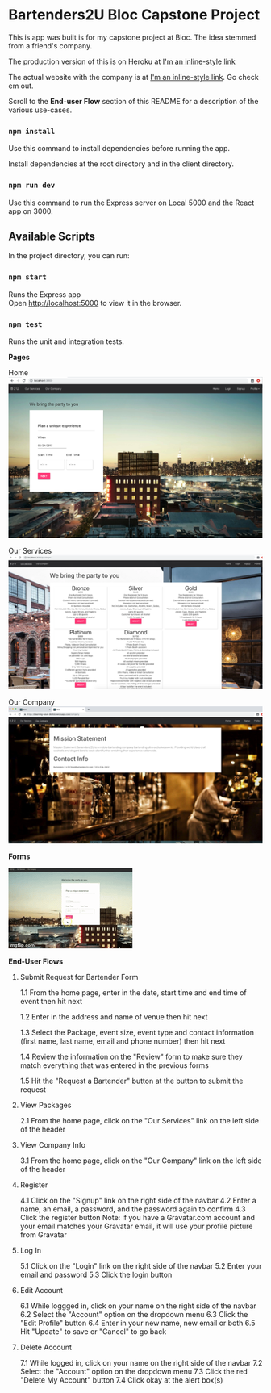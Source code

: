 # Bartenders2U Bloc Capstone Project
This is app was built is for my capstone project at Bloc. The idea stemmed from a friend's company. 

The production version of this is on Heroku at [I'm an inline-style link](https://bartenders2u.herokuapp.com)

The actual website with the company is at [I'm an inline-style link](https://www.bartenders2u.com). Go check em out.

Scroll to the **End-user Flow** section of this README for a description of the various use-cases.


### `npm install`

Use this command to install dependencies before running the app.

Install dependencies at the root directory and in the client directory.

### `npm run dev`

Use this command to run the Express server on Local 5000 and the React app on 3000.


## Available Scripts

In the project directory, you can run:

### `npm start`

Runs the Express app<br>
Open [http://localhost:5000](http://localhost:5000) to view it in the browser.



### `npm test`

Runs the unit and integration tests.<br>


**Pages**

Home
![alt text](/client/src/components/images/dev-when.png "Home Page")

Our Services
![alt text](/client/src/components/images/dev-packages.png "Packages")

Our Company
![alt text](/client/src/components/images/prod-ourcompany.png "Our Company")

**Forms**

![alt text](/client/src/components/images/multistep-form.gif "Request for Bartender Form")



**End-User Flows**

1. Submit Request for Bartender Form

    1.1 From the home page, enter in the date, start time and end time of event then hit next
   
    1.2 Enter in the address and name of venue then hit next
    
    1.3 Select the Package, event size, event type and contact information (first name, last name, email and phone number) then hit next
   
    1.4 Review the information on the "Review" form to make sure they match everything that was entered in the previous forms
  
    1.5 Hit the "Request a Bartender" button at the button to submit the request


2. View Packages

    2.1 From the home page, click on the "Our Services" link on the left side of the header

3. View Company Info

    3.1 From the home page, click on the "Our Company" link on the left side of the header

4. Register

    4.1 Click on the "Signup" link on the right side of the navbar
    4.2 Enter a name, an email, a password, and the password again to confirm
    4.3 Click the register button
    Note: if you have a Gravatar.com account and your email matches your Gravatar email, it will use your profile picture from Gravatar

5. Log In

    5.1 Click on the "Login" link on the right side of the navbar
    5.2 Enter your email and password
    5.3 Click the login button

6. Edit Account

    6.1 While loggged in, click on your name on the right side of the navbar
    6.2 Select the "Account" option on the dropdown menu
    6.3 Click the "Edit Profile" button
    6.4 Enter in your new name, new email or both
    6.5 Hit "Update" to save or "Cancel" to go back

7. Delete Account

    7.1 While logged in, click on your name on the right side of the navbar
    7.2 Select the "Account" option on the dropdown menu
    7.3 Click the red "Delete My Account" button
    7.4 Click okay at the alert box(s)


